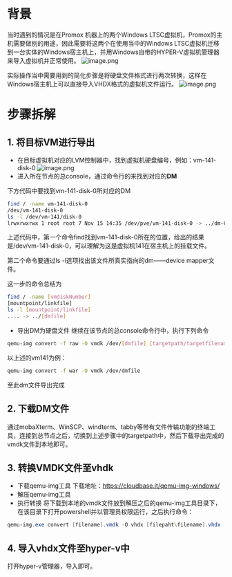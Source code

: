# 背景

当时遇到的情况是在Promox 机器上的两个Windows LTSC虚拟机，Promox的主机需要做别的用途，因此需要将这两个在使用当中的Windows LTSC虚拟机迁移到一台实体的Windows宿主机上，并用Windows自带的HYPER-V虚拟机管理器来导入虚拟机并正常使用。
![image.png](https://cloudflare-imgbed-p1r.pages.dev/file/1731372178850_image.png)


实际操作当中需要用到的简化步骤是将硬盘文件格式进行两次转换，这样在Windows宿主机上可以直接导入VHDX格式的虚拟机文件运行。
![image.png](https://cloudflare-imgbed-p1r.pages.dev/file/1731372336778_image.png)

# 步骤拆解

## 1. 将目标VM进行导出

- 在目标虚拟机对应的LVM控制器中，找到虚拟机硬盘编号，例如：vm-141-disk-0
  ![image.png](https://cloudflare-imgbed-p1r.pages.dev/file/1731372707943_image.png)
- 进入所在节点的总console，通过命令行的来找到对应的**DM**

下方代码中要找到vm-141-disk-0所对应的DM

```bash
find / -name vm-141-disk-0
/dev/vm-141-disk-0
ls -l /dev/vm-141/disk-0
lrwxrwxrwx 1 root root 7 Nov 15 14:35 /dev/pve/vm-141-disk-0 -> ../dm-6
```

上述代码中，第一个命令find找到vm-141-disk-0所在的位置，给出的结果是/dev/vm-141-disk-0，可以理解为这是虚拟机141在宿主机上的挂载文件。

第二个命令要通过ls -l选项找出该文件所真实指向的dm——device mapper文件。

这一步的命令总结为

```bash
find / -name [vmdiskNumber]
[mountpoint/linkfile]
ls -l [mountpoint/linkfile]
.... -> ../[dmfile]
```

- 导出DM为硬盘文件
  继续在该节点的总console命令行中，执行下列命令

```bash
qemu-img convert -f raw -O vmdk /dev/[dmfile] [targetpath/targetfilename].vmdk
```

以上述的vm141为例：

```bash
qemu-img convert -f war -O vmdk /dev/dmfile
```

至此dm文件导出完成

## 2. 下载DM文件

通过mobaXterm、WinSCP、windterm、tabby等带有文件传输功能的终端工具，连接到总节点之后，切换到上述步骤中的targetpath中，然后下载导出完成的vmdk文件到本地即可。

## 3. 转换VMDK文件至vhdk

- 下载qemu-img工具
  下载地址：https://cloudbase.it/qemu-img-windows/
- 解压qemu-img工具
- 执行转换
  将下载到本地的vmdk文件放到解压之后的qemu-img工具目录下，在该目录下打开powershell并以管理员权限运行，之后执行命令：

```powershell
qemu-img.exe convert [filename].vmdk -O vhdx [filepaht\filename].vhdx
```

## 4. 导入vhdx文件至hyper-v中

打开hyper-v管理器，导入即可。